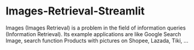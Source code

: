 # Images-Retrieval-Streamlit
Images (Images Retrieval) is a problem in the field of information queries (Information Retrieval). Its example applications are like Google Search Image, search function Products with pictures on Shopee, Lazada, Tiki, ...
